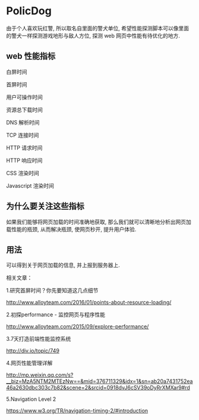 # PolicDog

由于个人喜欢玩红警, 所以取名自里面的警犬单位, 希望性能探测脚本可以像里面的警犬一样探测游戏地形与敌人方位, 探测 web 网页中性能有待优化的地方.

## web 性能指标

白屏时间

首屏时间

用户可操作时间

资源总下载时间

DNS 解析时间

TCP 连接时间

HTTP 请求时间

HTTP 响应时间

CSS 渲染时间

Javascript 渲染时间

## 为什么要关注这些指标
如果我们能够将网页加载的时间准确地获取, 那么我们就可以清晰地分析出网页加载性能的瓶颈, 从而解决瓶颈, 使网页秒开, 提升用户体验.

## 用法
可以得到关于网页加载的信息, 并上报到服务器上.


相关文章：


1.研究首屏时间？你先要知道这几点细节

http://www.alloyteam.com/2016/01/points-about-resource-loading/

2.初探performance - 监控网页与程序性能

http://www.alloyteam.com/2015/09/explore-performance/

3.7天打造前端性能监控系统

http://div.io/topic/749

4.网页性能管理详解

http://mp.weixin.qq.com/s?__biz=MzA5NTM2MTEzNw==&mid=376711329&idx=1&sn=ab20a7431752ea46a2630dbc303c7b82&scene=2&srcid=0918dvJ6cSV39oDyRrXMXar9#rd

5.Navigation Level 2

https://www.w3.org/TR/navigation-timing-2/#introduction







